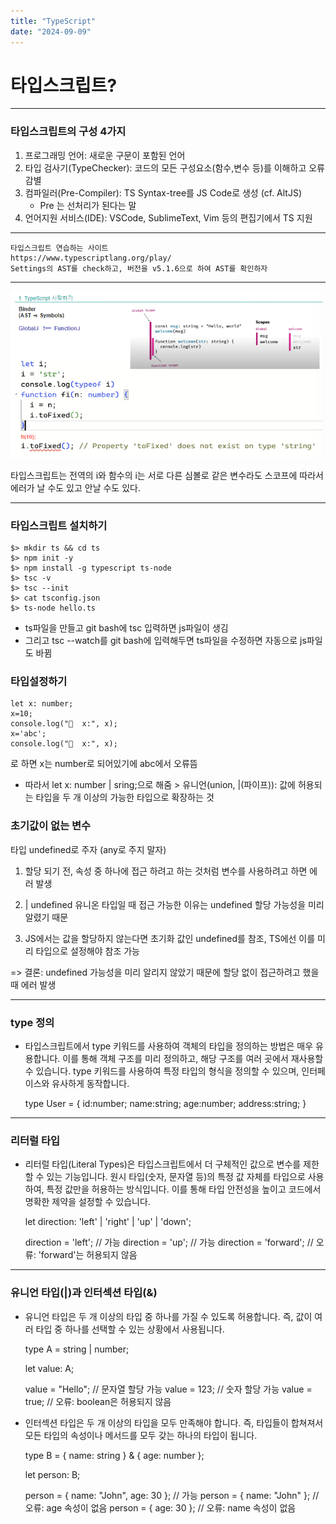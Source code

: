 ```yaml
---
title: "TypeScript"
date: "2024-09-09"
---
```


# 타입스크립트?
---


### 타입스크립트의 구성 4가지
1. 프로그래밍 언어: 새로운 구문이 포함된 언어
2. 타입 검사기(TypeChecker): 코드의 모든 구성요소(함수,변수 등)를 이해하고 오류 감별 
3. 컴파일러(Pre-Compiler): TS Syntax-tree를 JS Code로 생성 (cf. AltJS) 
    * Pre 는 선처리가 된다는 말
4. 언어지원 서비스(IDE): VSCode, SublimeText, Vim 등의 편집기에서 TS 지원

---

    타입스크립트 연습하는 사이트
    https://www.typescriptlang.org/play/
    Settings의 AST를 check하고, 버전을 v5.1.6으로 하여 AST를 확인하자

---
![test](https://github.com/BBZJUN/BBZJUN.github.io/blob/main/assets/img/image.png)

타입스크립트는
전역의 i와 함수의 i는 서로 다른 심볼로 같은 변수라도 스코프에 따라서 에러가 날 수도 있고 안날 수도 있다.

---

### 타입스크립트 설치하기

    $> mkdir ts && cd ts
    $> npm init -y
    $> npm install -g typescript ts-node
    $> tsc -v
    $> tsc --init
    $> cat tsconfig.json
    $> ts-node hello.ts

* ts파일을 만들고 git bash에 tsc 입력하면 js파일이 생김
* 그리고 tsc --watch를 git bash에 입력해두면 ts파일을 수정하면 자동으로 js파일도 바뀜


### 타입설정하기

    let x: number;
    x=10;
    console.log("🚀  x:", x);
    x='abc';
    console.log("🚀  x:", x);
로 하면 x는 number로 되어있기에 abc에서 오류뜸
* 따라서 let x: number | sring;으로 해줌 > 유니언(union, |(파이프)): 값에 허용되는 타입을 두 개 이상의 가능한 타입으로 확장하는 것



### 초기값이 없는 변수

타입 undefined로 주자 (any로 주지 말자)

1. 할당 되기 전,  속성 중 하나에 접근 하려고 하는 것처럼 변수를 사용하려고 하면 에러 발생

2. | undefined 유니온 타입일 때 접근 가능한 이유는 undefined 할당 가능성을 미리 알렸기 때문

3. JS에서는 값을 할당하지 않는다면 초기화 값인 undefined를 참조, TS에선 이를 미리 타입으로 설정해야 참조 가능

=> 결론: undefined 가능성을 미리 알리지 않았기 때문에 할당 없이 접근하려고 했을 때 에러 발생

---


### type 정의
    
* 타입스크립트에서 type 키워드를 사용하여 객체의 타입을 정의하는 방법은 매우 유용합니다. 이를 통해 객체 구조를 미리 정의하고, 해당 구조를 여러 곳에서 재사용할 수 있습니다. type 키워드를 사용하여 특정 타입의 형식을 정의할 수 있으며, 인터페이스와 유사하게 동작합니다.

    type User = {
        id:number;
        name:string;
        age:number;
        address:string;
    }

---

### 리터럴 타입

* 리터럴 타입(Literal Types)은 타입스크립트에서 더 구체적인 값으로 변수를 제한할 수 있는 기능입니다. 원시 타입(숫자, 문자열 등)의 특정 값 자체를 타입으로 사용하여, 특정 값만을 허용하는 방식입니다. 이를 통해 타입 안전성을 높이고 코드에서 명확한 제약을 설정할 수 있습니다.

    let direction: 'left' | 'right' | 'up' | 'down';

    direction = 'left';  // 가능
    direction = 'up';    // 가능
    direction = 'forward';  // 오류: 'forward'는 허용되지 않음


---

### 유니언 타입(|)과 인터섹션 타입(&)

* 유니언 타입은 두 개 이상의 타입 중 하나를 가질 수 있도록 허용합니다. 즉, 값이 여러 타입 중 하나를 선택할 수 있는 상황에서 사용됩니다.

    type A = string | number;

    let value: A;

    value = "Hello";  // 문자열 할당 가능
    value = 123;      // 숫자 할당 가능
    value = true;     // 오류: boolean은 허용되지 않음


* 인터섹션 타입은 두 개 이상의 타입을 모두 만족해야 합니다. 즉, 타입들이 합쳐져서 모든 타입의 속성이나 메서드를 모두 갖는 하나의 타입이 됩니다.

    type B = { name: string } & { age: number };

    let person: B;

    person = { name: "John", age: 30 };  // 가능
    person = { name: "John" };           // 오류: age 속성이 없음
    person = { age: 30 };                // 오류: name 속성이 없음
